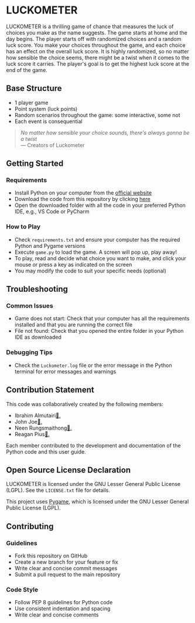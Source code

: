 # LUCKOMETER

LUCKOMETER is a thrilling game of chance that measures the luck of choices you make as the name suggests. The game starts at home and the day begins. The player starts off with randomized choices and a random luck score. You make your choices throughout the game, and each choice has an effect on the overall luck score. It is highly randomized, so no matter how sensible the choice seems, there might be a twist when it comes to the luck score it carries. The player's goal is to get the highest luck score at the end of the game.

## Base Structure

* 1 player game
* Point system (luck points)
* Random scenarios throughout the game: some interactive, some not
* Each event is consequential

> *No matter how sensible your choice sounds, there's always gonna be a twist*  
> &mdash; Creators of Luckometer

## Getting Started

### Requirements

* Install Python on your computer from the [official website](https://www.python.org/downloads/)
* Download the code from this repository by clicking [here](https://github.com/JonkopingJoe/Game-of-Chance.git)
* Open the downloaded folder with all the code in your preferred Python IDE, e.g., VS Code or PyCharm

### How to Play

* Check `requirements.txt` and ensure your computer has the required Python and Pygame versions
* Execute `game.py` to load the game. A screen will pop up, play away!
* To play, read and decide what choice you want to make, and click your mouse or press a key as indicated on the screen
* You may modify the code to suit your specific needs (optional)

## Troubleshooting

### Common Issues

* Game does not start: Check that your computer has all the requirements installed and that you are running the correct file
* File not found: Check that you opened the entire folder in your Python IDE as downloaded

### Debugging Tips

* Check the `Luckometer.log` file or the error message in the Python terminal for error messages and warnings

## Contribution Statement

This code was collaboratively created by the following members:

* Ibrahim Almutairi[🫡.](https://github.com/IMKSD)
* John Joe[🫡.](https://github.com/JonkopingJoe)
* Neen Rungsmaithong[🫡.](https://github.com/iiicartoonn)
* Reagan Pius[🫡.](https://github.com/reagan-pius)

Each member contributed to the development and documentation of the Python code and this user guide.

## Open Source License Declaration

LUCKOMETER is licensed under the GNU Lesser General Public License (LGPL). See the `LICENSE.txt` file for details.

This project uses [Pygame](https://github.com/pygame/), which is licensed under the GNU Lesser General Public License (LGPL).

## Contributing

### Guidelines

* Fork this repository on GitHub
* Create a new branch for your feature or fix
* Write clear and concise commit messages
* Submit a pull request to the main repository

### Code Style

* Follow PEP 8 guidelines for Python code
* Use consistent indentation and spacing
* Write clear and concise comments